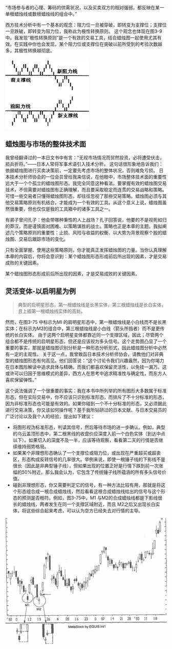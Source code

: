 “市场参与者的心理、筹码的供需状况，以及买卖双方的相对强弱，都反映在某一单根蜡烛线或数根蜡烛线的组合中。”

西方技术分析中有一个基本的观念：阻力位一旦被穿破，即转变为支撑位；支撑位一旦跌破，即转变为阻力位，我称此为极性转换原则。
这个观念也体现在图3-9中。我发现“极性转换原则”是一个有效的交易工具，结合蜡烛图一起使用尤其有效。在实践中你也会发现，某个阻力位或支撑位在突破以前所受到的考验次数越多，其极性转换越彻底。

![alt text](img/0-节选.png)

## 蜡烛图与市场的整体技术面
我曾经翻译过的一本日文书中有言：“无视市场情况而贸然投资，必将遭受伏击，损兵折将。”——日本人常将军事术语引入技术分析。
这句话很形象地告诉我们：依据蜡烛图进行买卖决策前，一定要先考虑市场的整体状况，否则难免亏损。
日本技术分析师协会的一位会员曾给我来信说，在他眼中，市场整体技术面的重要性远大于一个个孤立的蜡烛图形态。我完全同意这种看法。要掌握有效的蜡烛图交易技术，不但需要对蜡烛图有正确理解，而且要采取稳定而连贯的交易战略和策略。可惜一些交易者只懂得蜡烛图形态，却往往忽视了那些交易策略。蜡烛图必须与其他交易策略原则有机结合，才能成为一个有效的工具。从这个意义上说，蜡烛图虽然很重要，但也仅仅是我的工具箱中的诸多工具之一。

有弟子曾问孔子：他会带哪种秉性的人上战场？孔子回答说，他要的不是视死如归的莽汉，而是谨慎面对困难、以策略谋胜的战士。策略也正是本章的主题。我拟阐述几个策略原则的重要性：止损、风险与收益的权衡、以大势为背景观察个股的蜡烛图、交易后跟踪市场的变化。

只有全面掌握、使用这些策略原则，你才能真正发挥蜡烛图的力量。当你认真理解本章的内容后，你将会意识到：某个蜡烛图形态形成前后所出现的因素，才是交易成败的关键因素。

某个蜡烛图形态形成前后所出现的因素，才是交易成败的关键因素。

## 灵活变体-以启明星为例
>典型的启明星形态，第一根蜡烛线是长黑实体，第三根蜡烛线是长白实体，且上插第一根蜡烛线实体的高处。

然而，在图3-75 中标示为MI 的肩明星形态中，第一根蜡烛线是小白线而不是长黑实体；在标示为M2的组合中，第三根蜡烛线是小白线（箭头所指者）而不是更传统的长白实体。
由于这两个启明星变体都靠近同一个支撑区域，因此；尽管两个组合都不是传统的启明星形态，但还是应该视为多头信号。这个走势图凸显了一个重要的事实，那就是蜡烛图识别分析是一种形态分析形式，因此蜡烛图分析中必然有一定的主观性。
关于这一点，我曾致函日本技术分析师协会，请教他们对非典型的蜡烛图形态有何高见。他们回答说：“这个讨论令我们兴趣盎然，因为你竭力在日本图形解读中追求具体与精确，而我们都喜欢保留灵活性，以免挂一漏万。这或许可以归因于思维模式的差异，西方人在思考中追求精准性与确定性，而东方人喜欢保留弹性。”

这个说法强调了一个很重要的事实：我在本书中所列举的所有图形大多数属于标准形态，但在实际交易中，你不应该只识别标准形态，而排斥了不十分标准的形态，因为非标准形态也可能是有效的。如果你碰到一个不十分标准的形态，又必须据此进行交易决策，你又该如何操作呢？基于我所钻研过的日本文献、与日本交易员的广泛讨论以及我个人的经验，提出如下建议：
* 将图形视沩标准形态，判读其信号，然后等待市场的进一步确认。例如，典型的乌云盖顶形态中，第二根黑线的收盘价应深度入前一个白色实体（到达中点以下）。如果切入的深度不及一半，应该等待观察，看看第二天的行情是否继续维持弱势格局。
* 如果某个非理想形态确认了一个支撑位或阻力位，或出现在严重超买或超卖区，形态构成反转信号的几率很大。举例来说，即使一根锤子线的下影线不是很长（因此是非典型锤子线），但如果出现的位置正好是行情下跌到前一次涨幅的50%附近，那么我会认为，它包含了传统锤子线所蕴涵的所有多头信号价值。
* 碰到非理想形态，你又需要判定它的信号，有一种方法比较有用，那就是将这个形态组合成一根合成蜡烛线，然后看看这根合成蜡烛线给出的信号与这个形态的预测是否相符。例如，图3-75中，M1 与M2的合成蜡烛线都是下影线很长的蜡烛线，两者发生在同一个支撑区域附近，而且 M2之后又出现长白实体，将这些综合起来考虑，可以认为空方已经失去对行情的主导。

![alt text](img/12-启明星6.png)